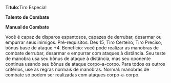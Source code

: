 **Titulo**:Tiro Especial

**Talento de Combate**

**Manual de Combate**

 Você é capaz de disparos espantosos, capazes de derrubar, desarmar ou empurrar seus inimigos. Pré-requisitos: Des 15, Tiro Certeiro, Tiro Preciso, bônus base de ataque +4. Benefício: você pode realizar as manobras de combate derrubar, desarmar e empurrar com ataques à distância. Seu teste de manobra usa seu bônus de ataque à distância, mas seu oponente continua usando seu bônus de ataque corpo-a-corpo. Para todos os outros critérios, use as regras normais de manobras. Normal: manobras de combate só podem ser realizadas com ataques corpo-a-corpo.